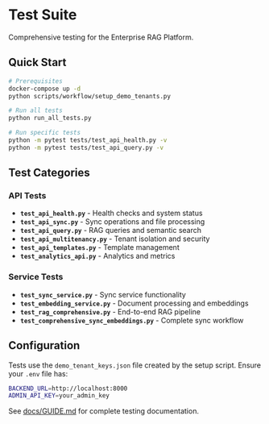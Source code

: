 # Test Suite

Comprehensive testing for the Enterprise RAG Platform.

## Quick Start

```bash
# Prerequisites
docker-compose up -d
python scripts/workflow/setup_demo_tenants.py

# Run all tests
python run_all_tests.py

# Run specific tests
python -m pytest tests/test_api_health.py -v
python -m pytest tests/test_api_query.py -v
```

## Test Categories

### API Tests
- **`test_api_health.py`** - Health checks and system status
- **`test_api_sync.py`** - Sync operations and file processing
- **`test_api_query.py`** - RAG queries and semantic search
- **`test_api_multitenancy.py`** - Tenant isolation and security
- **`test_api_templates.py`** - Template management
- **`test_analytics_api.py`** - Analytics and metrics

### Service Tests
- **`test_sync_service.py`** - Sync service functionality
- **`test_embedding_service.py`** - Document processing and embeddings
- **`test_rag_comprehensive.py`** - End-to-end RAG pipeline
- **`test_comprehensive_sync_embeddings.py`** - Complete sync workflow

## Configuration

Tests use the `demo_tenant_keys.json` file created by the setup script. Ensure your `.env` file has:

```bash
BACKEND_URL=http://localhost:8000
ADMIN_API_KEY=your_admin_key
```

See [docs/GUIDE.md](../docs/GUIDE.md) for complete testing documentation.